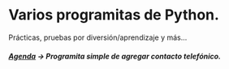 # Varios programitas de Python.

Prácticas, pruebas por diversión/aprendizaje y más...


##### [Agenda]((https://github.com/AIA33/Python/blob/master/agenda.py)) -> Programita simple de agregar contacto telefónico.
